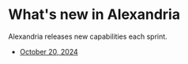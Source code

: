 # What's new in Alexandria

Alexandria releases new capabilities each sprint. 

* [October 20, 2024](october-20-2024)